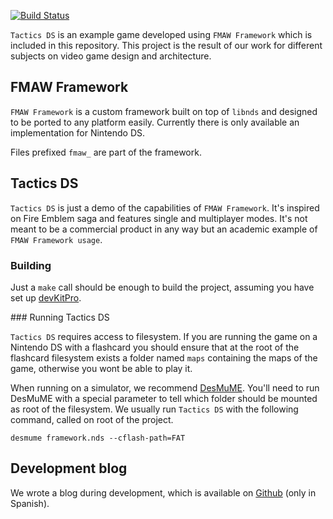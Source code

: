 [![Build Status](https://travis-ci.org/Sumolari/TacticsDS.svg?branch=master)](https://travis-ci.org/Sumolari/TacticsDS)

`Tactics DS` is an example game developed using `FMAW Framework` which is included in this repository. This project is the result of our work for different subjects on video game design and architecture.

## FMAW Framework

`FMAW Framework` is a custom framework built on top of `libnds` and designed to be ported to any platform easily. Currently there is only available an implementation for Nintendo DS.

Files prefixed `fmaw_` are part of the framework.

## Tactics DS

`Tactics DS` is just a demo of the capabilities of `FMAW Framework`. It's inspired on Fire Emblem saga and features single and multiplayer modes. It's not meant to be a commercial product in any way but an academic example of `FMAW Framework usage`.

### Building

Just a `make` call should be enough to build the project, assuming you have set up [devKitPro](http://devkitpro.org).

### Running Tactics DS

`Tactics DS` requires access to filesystem. If you are running the game on a Nintendo DS with a flashcard you should ensure that at the root of the flashcard filesystem exists a folder named `maps` containing the maps of the game, otherwise you wont be able to play it.

When running on a simulator, we recommend [DesMuME](http://www.desmume.com/). You'll need to run DesMuME with a special parameter to tell which folder should be mounted as root of the filesystem. We usually run `Tactics DS` with the following command, called on root of the project.

````
desmume framework.nds --cflash-path=FAT
````

## Development blog

We wrote a blog during development, which is available on [Github](http://sumolari.github.io/TacticsDS) (only in Spanish).